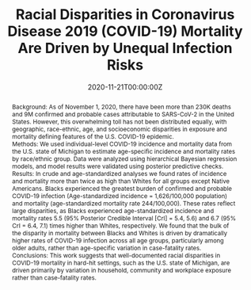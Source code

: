 ---
title: "Racial Disparities in Coronavirus Disease 2019 (COVID-19) Mortality Are Driven by Unequal Infection Risks"
authors:
- admin
- Rob-Trangucci
- Ramya-Naraharisetti
- "Alex Cao"
- Ryan-Malosh
- Kelly-Broen
- Nina-Masters
- Paul-Delamater
date: "2020-11-21T00:00:00Z"
doi: "https://doi.org/10.1093/cid/ciaa1723"

# Schedule page publish date (NOT publication's date).
publishDate: "2020-11-23T00:00:00Z"

# Publication type.
# Legend: 0 = Uncategorized; 1 = Conference paper; 2 = Journal article;
# 3 = Preprint / Working Paper; 4 = Report; 5 = Book; 6 = Book section;
# 7 = Thesis; 8 = Patent
publication_types: ["2"]

# Publication name and optional abbreviated publication name.
publication: Clinical Infectious Diseases
publication_short: Clin. Infect. Dis.

abstract: "Background:
As of November 1, 2020, there have been more than 230K deaths and 9M confirmed and probable cases attributable to SARS-CoV-2 in the United States. However, this overwhelming toll has not been distributed equally, with geographic, race-ethnic, age, and socioeconomic disparities in exposure and mortality defining features of the U.S. COVID-19 epidemic.


Methods:
We used individual-level COVID-19 incidence and mortality data from the U.S. state of Michigan to estimate age-specific incidence and mortality rates by race/ethnic group. Data were analyzed using hierarchical Bayesian regression models, and model results were validated using posterior predictive checks.


Results:
In crude and age-standardized analyses we found rates of incidence and mortality more than twice as high than Whites for all groups except Native Americans. Blacks experienced the greatest burden of confirmed and probable COVID-19 infection (Age-standardized incidence = 1,626/100,000 population) and mortality (age-standardized mortality rate 244/100,000). These rates reflect large disparities, as Blacks experienced age-standardized incidence and mortality rates 5.5 (95% Posterior Credible Interval [CrI] = 5.4, 5.6) and 6.7 (95% CrI = 6.4, 7.1) times higher than Whites, respectively. We found that the bulk of the disparity in mortality between Blacks and Whites is driven by dramatically higher rates of COVID-19 infection across all age groups, particularly among older adults, rather than age-specific variation in case-fatality rates.


Conclusions:
This work suggests that well-documented racial disparities in COVID-19 mortality in hard-hit settings, such as the U.S. state of Michigan, are driven primarily by variation in household, community and workplace exposure rather than case-fatality rates."

# Summary. An optional shortened abstract.
# summary: Lorem ipsum dolor sit amet, consectetur adipiscing elit. Duis posuere tellus ac convallis placerat. Proin tincidunt magna sed ex sollicitudin condimentum.

tags:
- COVID-19
- SARS-CoV-2
- Social Epidemiology
- Disparities
- Michigan
- Mortality
- Case Fatality Rate
- Health Disparity
- Racial Disparity
- Infections

featured: false

links:
- name: Online Access
  url: https://academic.oup.com/cid/article/72/5/e88/5998295?login=true
# url_pdf: 
# url_code: '#'
# url_dataset: '#'
# url_poster: '#'
# url_project: ''
# url_slides: ''
# url_source: '#'
# url_video: '#'

# Featured image
# To use, add an image named `featured.jpg/png` to your page's folder. 
# image:
#   caption: ''
#   focal_point: ""
#   preview_only: false

# Associated Projects (optional).
#   Associate this publication with one or more of your projects.
#   Simply enter your project's folder or file name without extension.
#   E.g. `internal-project` references `content/project/internal-project/index.md`.
#   Otherwise, set `projects: []`.
# projects: 

# Slides (optional).
#   Associate this publication with Markdown slides.
#   Simply enter your slide deck's filename without extension.
#   E.g. `slides: "example"` references `content/slides/example/index.md`.
#   Otherwise, set `slides: ""`.
slides: ""
---